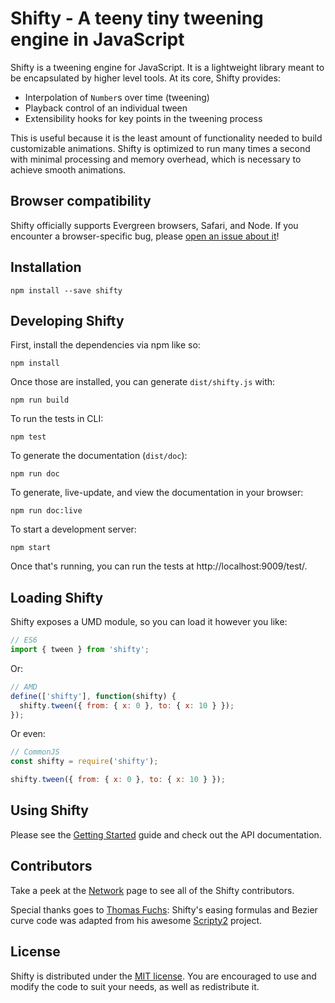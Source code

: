 # Shifty - A teeny tiny tweening engine in JavaScript

Shifty is a tweening engine for JavaScript. It is a lightweight library meant
to be encapsulated by higher level tools. At its core, Shifty provides:

- Interpolation of `Number`s over time (tweening)
- Playback control of an individual tween
- Extensibility hooks for key points in the tweening process

This is useful because it is the least amount of functionality needed to build
customizable animations. Shifty is optimized to run many times a second with
minimal processing and memory overhead, which is necessary to achieve smooth
animations.

## Browser compatibility

Shifty officially supports Evergreen browsers, Safari, and Node. If you encounter a browser-specific bug, please [open an issue about it](https://github.com/jeremyckahn/shifty/issues/new)!

## Installation

```
npm install --save shifty
```

## Developing Shifty

First, install the dependencies via npm like so:

```
npm install
```

Once those are installed, you can generate `dist/shifty.js` with:

```
npm run build
```

To run the tests in CLI:

```
npm test
```

To generate the documentation (`dist/doc`):

```
npm run doc
```

To generate, live-update, and view the documentation in your browser:

```
npm run doc:live
```

To start a development server:

```
npm start
```

Once that's running, you can run the tests at http://localhost:9009/test/.

## Loading Shifty

Shifty exposes a UMD module, so you can load it however you like:

```javascript
// ES6
import { tween } from 'shifty';
```

Or:

```javascript
// AMD
define(['shifty'], function(shifty) {
  shifty.tween({ from: { x: 0 }, to: { x: 10 } });
});
```

Or even:

```javascript
// CommonJS
const shifty = require('shifty');

shifty.tween({ from: { x: 0 }, to: { x: 10 } });
```

## Using Shifty

Please see the [Getting Started](https://jeremyckahn.github.io/shifty/doc/tutorial-getting-started.html) guide and check out the API documentation.

## Contributors

Take a peek at the [Network](https://github.com/jeremyckahn/shifty/network)
page to see all of the Shifty contributors.

Special thanks goes to [Thomas Fuchs](https://twitter.com/thomasfuchs):
Shifty's easing formulas and Bezier curve code was adapted from his awesome
[Scripty2](https://github.com/madrobby/scripty2) project.

## License

Shifty is distributed under the [MIT
license](http://opensource.org/licenses/MIT). You are encouraged to use and
modify the code to suit your needs, as well as redistribute it.
